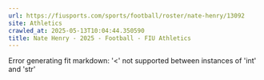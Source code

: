 ```yaml
---
url: https://fiusports.com/sports/football/roster/nate-henry/13092
site: Athletics
crawled_at: 2025-05-13T10:04:44.350590
title: Nate Henry - 2025 - Football - FIU Athletics
---
```


Error generating fit markdown: '<' not supported between instances of 'int' and 'str'